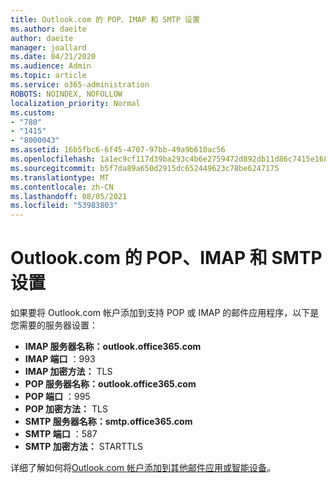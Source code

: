 ```yaml
---
title: Outlook.com 的 POP、IMAP 和 SMTP 设置
ms.author: daeite
author: daeite
manager: joallard
ms.date: 04/21/2020
ms.audience: Admin
ms.topic: article
ms.service: o365-administration
ROBOTS: NOINDEX, NOFOLLOW
localization_priority: Normal
ms.custom:
- "780"
- "1415"
- "8000043"
ms.assetid: 16b5fbc6-6f45-4707-97bb-49a9b610ac56
ms.openlocfilehash: 1a1ec9cf117d39ba293c4b6e2759472d892db11d86c7415e1689027aa8a728ba
ms.sourcegitcommit: b5f7da89a650d2915dc652449623c78be6247175
ms.translationtype: MT
ms.contentlocale: zh-CN
ms.lasthandoff: 08/05/2021
ms.locfileid: "53983803"
---
```

# <a name="pop-imap-and-smtp-settings-for-outlookcom"></a>Outlook.com 的 POP、IMAP 和 SMTP 设置

如果要将 Outlook.com 帐户添加到支持 POP 或 IMAP 的邮件应用程序，以下是您需要的服务器设置：
  
- **IMAP 服务器名称：outlook.office365.com**
- **IMAP 端口** ：993
- **IMAP 加密方法：** TLS
- **POP 服务器名称：outlook.office365.com**  
- **POP 端口** ：995  
- **POP 加密方法：** TLS  
- **SMTP 服务器名称：smtp.office365.com**
- **SMTP 端口** ：587
- **SMTP 加密方法：** STARTTLS

详细了解如何将[Outlook.com 帐户添加到其他邮件应用或智能设备](https://support.office.com/article/73f3b178-0009-41ae-aab1-87b80fa94970?wt.mc_id=Office_Outlook_com_Alchemy)。